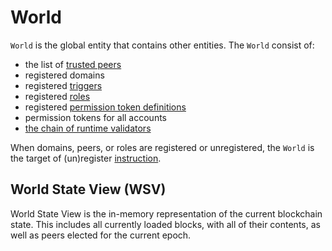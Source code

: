 # World

`World` is the global entity that contains other entities. The `World`
consist of:

- the list of
  [trusted peers](/guide/configure/peer-configuration#trusted-peers)
- registered domains
- registered [triggers](/guide/blockchain/triggers.md)
- registered [roles](/guide/blockchain/permissions.md#permission-groups-roles)
- registered
  [permission token definitions](/guide/blockchain/permissions.md#permission-tokens)
- permission tokens for all accounts
- [the chain of runtime validators](/guide/blockchain/permissions.md#runtime-validators)

When domains, peers, or roles are registered or unregistered, the `World`
is the target of (un)register [instruction](/guide/blockchain/instructions.md).

## World State View (WSV)

World State View is the in-memory representation of the current blockchain
state. This includes all currently loaded blocks, with all of their
contents, as well as peers elected for the current epoch.
